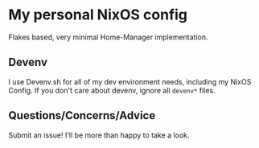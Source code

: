 # My personal NixOS config
Flakes based, very minimal Home-Manager implementation.

## Devenv
I use Devenv.sh for all of my dev environment needs, including my NixOS Config.
If you don't care about devenv, ignore all `devenv*` files.

## Questions/Concerns/Advice
Submit an issue! I'll be more than happy to take a look.
